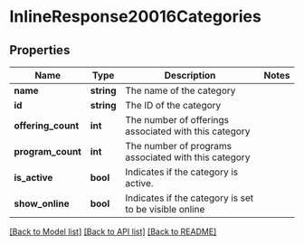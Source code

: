 # InlineResponse20016Categories

## Properties
Name | Type | Description | Notes
------------ | ------------- | ------------- | -------------
**name** | **string** | The name of the category | 
**id** | **string** | The ID of the category | 
**offering_count** | **int** | The number of offerings associated with this category | 
**program_count** | **int** | The number of programs associated with this category | 
**is_active** | **bool** | Indicates if the category is active. | 
**show_online** | **bool** | Indicates if the category is set to be visible online | 

[[Back to Model list]](../README.md#documentation-for-models) [[Back to API list]](../README.md#documentation-for-api-endpoints) [[Back to README]](../README.md)


